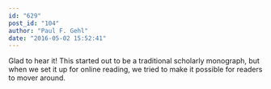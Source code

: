```yaml
---
id: "629"
post_id: "104"
author: "Paul F. Gehl"
date: "2016-05-02 15:52:41"
---
```

Glad to hear it! This started out to be a traditional scholarly monograph, but when we set it up for online reading, we tried to make it possible for readers to mover around.

